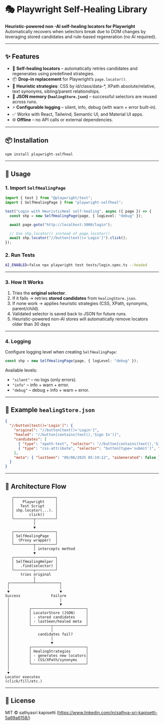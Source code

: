 # 🎭 Playwright Self-Healing Library

**Heuristic-powered non -AI self-healing locators for Playwright**  
Automatically recovers when selectors break due to DOM changes by leveraging stored candidates and rule-based regeneration (no AI required).

---

## ✨ Features
- 🔄 **Self-healing locators** – automatically retries candidates and regenerates using predefined strategies.
- 📦 **Drop-in replacement** for Playwright’s `page.locator()`.
- 🧩 **Heuristic strategies**: CSS by id/class/data-*, XPath absolute/relative, text synonyms, sibling/parent relationships.
- 📝 **JSON memory (`healingStore.json`)** – successful selectors are reused across runs.
- ⚡ **Configurable logging** – silent, info, debug (with warn + error built-in).
- ✅ Works with React, Tailwind, Semantic UI, and Material UI apps.
- 🌐 **Offline** – no API calls or external dependencies.

---

## 📦 Installation
```bash
npm install playwright-selfheal
```

---

## 🚀 Usage

### 1. Import `SelfHealingPage`
```ts
import { test } from "@playwright/test";
import { SelfHealingPage } from "playwright-selfheal";

test("Login with HeuristicHeal self-healing", async ({ page }) => {
  const shp = new SelfHealingPage(page, { logLevel: "debug" });

  await page.goto("http://localhost:3000/login");

  // Use shp.locator() instead of page.locator()
  await shp.locator("//button[text()='Login']").click();
});
```

### 2. Run Tests
```bash
AI_ENABLED=false npx playwright test tests/login.spec.ts --headed
```

---

### 3. How It Works
1. Tries the **original selector**.
2. If it fails → retries **stored candidates** from `healingStore.json`.
3. If none work → applies heuristic strategies (CSS, XPath, synonyms, parent/child).
4. Validated selector is saved back to JSON for future runs.
5.  Heuristic-powered non-AI stores will automatically remove locators older than 30 days

---

### 4. Logging
Configure logging level when creating `SelfHealingPage`:

```ts
const shp = new SelfHealingPage(page, { logLevel: "debug" });
```

Available levels:
- `"silent"` – no logs (only errors).
- `"info"` – info + warn + error.
- `"debug"` – debug + info + warn + error.

---

## 📂 Example `healingStore.json`
```json
{
  "//button[text()='Login']": {
    "original": "//button[text()='Login']",
    "healed": "//button[contains(text(),'Sign In')]",
    "candidates": [
      { "type": "xpath-text", "selector": "//button[contains(text(),'Sign In')]", "score": 85 },
      { "type": "css-attribute", "selector": "button[type='submit']", "score": 70 }
    ],
    "meta": { "lastSeen": "09/06/2025 05:19:12", "aiGenerated": false }
  }
}
```

---

## 🔄 Architecture Flow

```text
   ┌───────────────────┐
   │    Playwright     │
   │   Test Script     │
   │ shp.locator(...). │
   │       click()     │
   └─────────┬─────────┘
             │
             ▼
   ┌───────────────────┐
   │ SelfHealingPage   │
   │  (Proxy wrapper)  │
   └─────────┬─────────┘
             │ intercepts method
             ▼
   ┌───────────────────┐
   │ SelfHealingHelper │
   │   .find(selector) │
   └─────────┬─────────┘
       tries original
             │
 ┌───────────┴───────────┐
 │                       │
 ▼                       ▼
Success              Failure
 │                       │
 │                       ▼
 │         ┌─────────────────────────┐
 │         │ LocatorStore (JSON)     │
 │         │ - stored candidates     │
 │         │ - lastSeen/healed meta  │
 │         └─────────┬───────────────┘
 │                   │
 │             candidates fail?
 │                   │
 │                   ▼
 │         ┌─────────────────────────┐
 │         │ HealingStrategies       │
 │         │ - generates new locators│
 │         │ - CSS/XPath/synonyms    │
 │         └─────────────────────────┘
 │
 ▼
Locator executes
(click/fill/etc.)
```

---

## 📜 License
MIT © sathyasri kapisetti (https://www.linkedin.com/in/sathya-sri-kapisetti-5a69a6158/)
